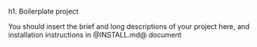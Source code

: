 h1. Boilerplate project

You should insert the brief and long descriptions of your project here,
and installation instructions in @INSTALL.md@ document